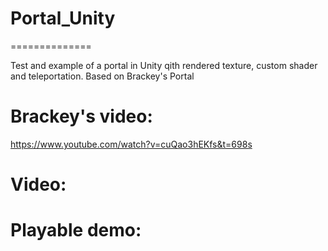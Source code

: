 # Portal_Unity
==============

 Test and example of a portal in Unity qith rendered texture, custom shader and teleportation. Based on Brackey's Portal
 
 Brackey's video:
 ================
 
 https://www.youtube.com/watch?v=cuQao3hEKfs&t=698s
 
 Video:
 ======
 
 Playable demo: 
 ==============
 
 